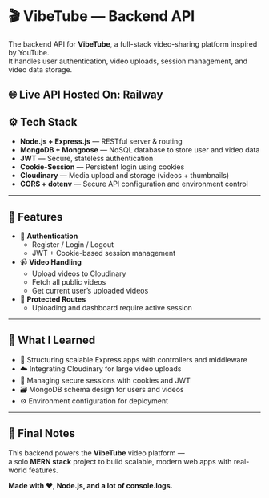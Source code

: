 # 🎬 VibeTube — Backend API

The backend API for **VibeTube**, a full-stack video-sharing platform inspired by YouTube.  
It handles user authentication, video uploads, session management, and video data storage.

🌐 **Live API Hosted On**: Railway
---

## ⚙️ Tech Stack

- **Node.js + Express.js** — RESTful server & routing
- **MongoDB + Mongoose** — NoSQL database to store user and video data
- **JWT** — Secure, stateless authentication
- **Cookie-Session** — Persistent login using cookies
- **Cloudinary** — Media upload and storage (videos + thumbnails)
- **CORS + dotenv** — Secure API configuration and environment control

---

## 🚀 Features

- 🔐 **Authentication**
  - Register / Login / Logout
  - JWT + Cookie-based session management
- 📹 **Video Handling**
  - Upload videos to Cloudinary
  - Fetch all public videos
  - Get current user’s uploaded videos
- 🧾 **Protected Routes**
  - Uploading and dashboard require active session

---

## 🔧 What I Learned

- 🧱 Structuring scalable Express apps with controllers and middleware  
- ☁️ Integrating Cloudinary for large video uploads  
- 🔐 Managing secure sessions with cookies and JWT  
- 🗃️ MongoDB schema design for users and videos  
- ⚙️ Environment configuration for deployment  

---

## 🙌 Final Notes

This backend powers the **VibeTube** video platform —  
a solo **MERN stack** project to build scalable, modern web apps with real-world features.

**Made with ❤️, Node.js, and a lot of console.logs.**

